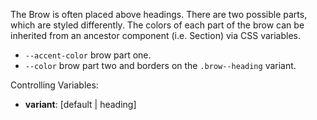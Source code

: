 <!-- Markdown description for Brow -->

The Brow is often placed above headings. There are two possible parts, which are styled differently. The colors of each part of the brow can be inherited from an ancestor component (i.e. Section) via CSS variables.

  - `--accent-color` brow part one.
  - `--color` brow part two and borders on the `.brow--heading` variant.

Controlling Variables: 

  - **variant**: [default | heading]
